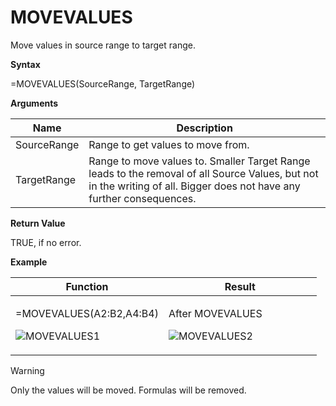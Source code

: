 # MOVEVALUES

Move values in source range to target range.

**Syntax**

=MOVEVALUES(SourceRange, TargetRange)

**Arguments**

| Name        | Description                                                                                                                                                            |
|-------------|------------------------------------------------------------------------------------------------------------------------------------------------------------------------|
| SourceRange | Range to get values to move from.                                                                                                                                      |
| TargetRange | Range to move values to. Smaller Target Range leads to the removal of all Source Values, but not in the writing of all. Bigger does not have any further consequences. |

**Return Value**

TRUE, if no error.

**Example**

<table>
<colgroup>
<col style="width: 50%" />
<col style="width: 50%" />
</colgroup>
<thead>
<tr class="header">
<th>Function</th>
<th>Result</th>
</tr>
</thead>
<tbody>
<tr class="odd">
<td><p>=MOVEVALUES(<span class="blue">A2:B2</span>,<span class="red">A4:B4</span>)</p>
<p><img src="/images/MOVEVALUES1.PNG" alt="MOVEVALUES1" /></p></td>
<td><p>After MOVEVALUES</p>
<p><img src="/images/MOVEVALUES2.PNG" alt="MOVEVALUES2" /></p></td>
</tr>
</tbody>
</table>

<div class="warning">

<div class="title">

Warning

</div>

Only the values will be moved. Formulas will be removed.

</div>

